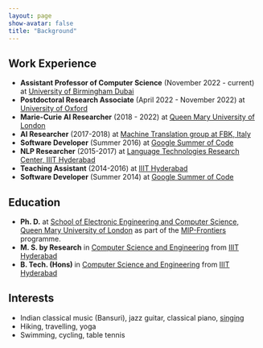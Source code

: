```yaml
---
layout: page
show-avatar: false
title: "Background"
---
```

## Work Experience

<ul class="fa-ul">
   
   <li><span class="fa-li"><i class="fas fa-briefcase"></i></span>
    <strong>Assistant Professor of Computer Science</strong> (November 2022 - current) at <a href="https://www.birmingham.ac.uk/dubai/index.aspx">University of Birmingham Dubai</a>
   </li>
   <li><span class="fa-li"><i class="fas fa-flask"></i></span>
    <strong>Postdoctoral Research Associate</strong> (April 2022 - November 2022) at <a href="https://www.ox.ac.uk/">University of Oxford</a>
   </li>
  <li><span class="fa-li"><i class="fas fa-flask"></i></span>
    <strong>Marie-Curie AI Researcher</strong> (2018 - 2022) at <a href="https://c4dm.eecs.qmul.ac.uk/">Queen Mary University of London</a>
  </li>
  <li><span class="fa-li"><i class="fas fa-briefcase"></i></span>
        <strong>AI Researcher</strong> (2017-2018) at <a href="https://ict.fbk.eu/units/hlt-mt/">Machine Translation group at FBK, Italy</a>
  </li>
  <li><span class="fa-li"><i class="fas fa-briefcase"></i></span>
        <strong>Software Developer</strong> (Summer 2016) at <a href="https://summerofcode.withgoogle.com/">Google Summer of Code</a>
  </li>
  <li><span class="fa-li"><i class="fas fa-flask"></i></span>
        <strong>NLP Researcher</strong> (2015-2017) at <a href="https://ltrc.iiit.ac.in/">Language Technologies Research Center, IIIT Hyderabad</a>
  </li>
   <li><span class="fa-li"><i class="fas fa-chalkboard-teacher"></i></span>
        <strong>Teaching Assistant</strong> (2014-2016) at <a href="https://ltrc.iiit.ac.in/">IIIT Hyderabad</a>
  </li>
    <li><span class="fa-li"><i class="fas fa-briefcase"></i></span>
        <strong>Software Developer</strong> (Summer 2014) at <a href="https://summerofcode.withgoogle.com/">Google Summer of Code</a>
  </li>
</ul>


## Education

<ul class="fa-ul">
  <li><span class="fa-li"><i class="fas fa-graduation-cap"></i></span>
        <strong>Ph. D.</strong> at <a href="http://www.eecs.qmul.ac.uk/">School of Electronic Engineering and Computer Science, Queen Mary University of London</a> as part of the <a href="https://mip-frontiers.eu/">MIP-Frontiers</a> programme.
  </li>
  <li><span class="fa-li"><i class="fas fa-graduation-cap"></i></span>
        <strong>M. S. by Research</strong> in <a href="https://ltrc.iiit.ac.in/">Computer Science and Engineering</a> from <a href="https://www.iiit.ac.in/">IIIT Hyderabad</a>
  </li>
  <li><span class="fa-li"><i class="fas fa-graduation-cap"></i></span>
        <strong>B. Tech. (Hons) </strong> in <a href="http://iiit.ac.in/">Computer Science and Engineering</a> from <a href="http://iiit.ac.in/">IIIT Hyderabad</a>
  </li>
</ul>

## Interests

<ul class="fa-ul">
  <li><span class="fa-li"><i class="fas fa-music"></i></span> Indian classical music (Bansuri), jazz guitar, classical piano, <a href="https://soundcloud.com/ruchit-agrawal">singing</a> </li>
  <li><span class="fa-li"><i class="fas fa-hiking"></i></span> Hiking, travelling, yoga</li>
  <li><span class="fa-li"><i class="fas fa-table-tennis"></i></span> Swimming, cycling, table tennis</li>
</ul>

